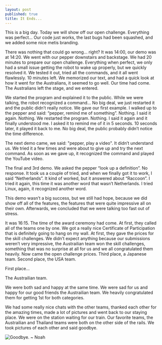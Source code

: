 ```yaml
---
layout: post
published: true
title: It Ends...
---
```

<p class="intro"><span class="dropcap">T</span>his is a big day. Today we will show off our open challenge. Everything was perfect... Our code just works, the last bugs had been squashed, and we added some nice metis branding.</p>

There was nothing that could go wrong… right? It was 14:00, our demo was at 14:20. We went with our pepper downstairs and backstage. We had 20 minutes to prepare our open challenge. Everything when perfect, we only had a small issue getting the robot to wake up properly, but we quickly resolved it. We tested it out, tried all the commands, and it all went flawlessly. 10 minutes left. We memorized our text, and had a quick look at how it went for the Australians, it seemed to go well. Our time had come. The Australians left the stage, and we entered.

We started the program and explained it to the public. While we were talking, the robot recognized a command… No big deal, we just restarted it and the public didn’t really notice. We gave our first example. I walked up to the pepper and said: “pepper, remind me of something”. Nothing. I said it again. Nothing. We restarted the program. Nothing. I said it again and it finally understood me. I asked it to remind me of it in 5 seconds. 10 seconds later, it played it back to me. No big deal, the public probably didn’t notice the time difference.

The next demo came, we said: "pepper, play a video". It didn’t understand us. We tried it a few times and were about to give up and try the next command. As soon as we gave up, it recognized the command and played the YouTube video.

The final and 3rd demo. We asked the pepper “look up a definition”. No response. It took us a couple of tried, and when we finally got it to work, I said “Netherlands”. It kind of worked, but it answered about “Raccoon”. I tried it again, this time it was another word that wasn’t Netherlands. I tried Linux, again, it recognized another word.

This demo wasn’t a big success, but we still had hope, because we did show off all of the features, the features that were quite impressive all on their own. Afterwards, we concluded that we were talking too fast out of stress.

It was 16:15. The time of the award ceremony had come. At first, they called all of the teams one by one. We got a really nice Certificate of Participation that is definitely going to hang on my wall. At first, they gave the prices for the skill challenges. We didn’t expect anything because our submissions weren’t very impressive, the Austrailian team won the skill challenges, something that was no surprise at all for us and we all congratulated them heavily. Now came the open challenge prices. Third place, a Japanese team. Second place, the USA team.

First place…

The Austrailian team.

We were both sad and happy at the same time. We were sad for us and happy for our good friends the Austrailian team. We heavily congratulated them for getting 1st for both categories. 

We had some really nice chats with the other teams, thanked each other for the amazing times, made a lot of pictures and went back to our staying place. We were on the station waiting for our train. Our favorite teams, the Austrailian and Thailand teams were both on the other side of the rails. We took pictures of each other and said goodbye.

![Goodbye.]({{site.baseurl}}/assets/img/goodbye.jpg)
~ Noah
